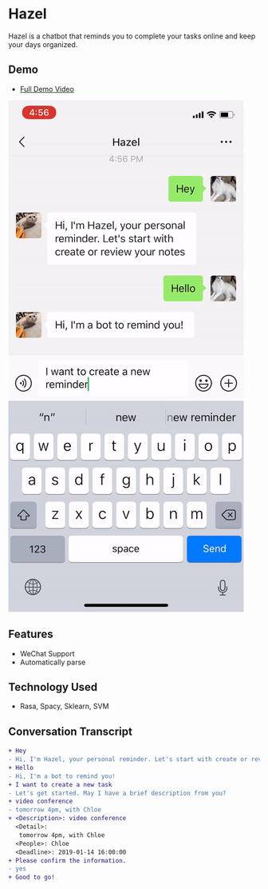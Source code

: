 # Hazel

Hazel is a chatbot that reminds you to complete your tasks online and keep your days organized.

## Demo

- [Full Demo Video](https://github.com/y276lin/hazel/blob/master/demo/demo.mp4?raw=true)

![Demo GIF](https://github.com/y276lin/hazel/blob/master/demo/demo.gif?raw=true)



## Features

- WeChat Support
- Automatically parse

## Technology Used

- Rasa, Spacy, Sklearn, SVM

## Conversation Transcript

```diff
+ Hey
- Hi, I'm Hazel, your personal reminder. Let's start with create or review your notes
+ Hello
- Hi, I'm a bot to remind you!
+ I want to create a new task
- Let's get started. May I have a brief description from you?
+ video conference
- tomorrow 4pm, with Chloe
+ <Description>: video conference
  <Detail>:
   tomorrow 4pm, with Chloe
  <People>: Chloe
  <Deadline>: 2019-01-14 16:00:00
+ Please confirm the information.
- yes
+ Good to go!
```

